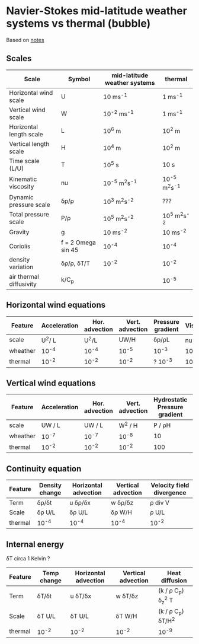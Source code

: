# Navier-Stokes mid-latitude weather systems vs thermal (bubble)

Based on [notes](https://atoc.colorado.edu/~cassano/atoc4720/chapter_summaries/chapter05.pdf)

## Scales

| Scale | Symbol  |  mid-latitude weather systems | thermal |
|-------|---------|-----------|------|
|Horizontal wind scale |U |10 ms<sup>-1</sup> |1 ms<sup>-1</sup>|
|Vertical wind scale|W |10<sup>-2</sup> ms<sup>-1</sup> |1 ms<sup>-1</sup>
|Horizontal length scale| L |10<sup>6</sup> m| 10<sup>2</sup> m|
|Vertical length scale| H | 10<sup>4</sup> m | 10<sup>2</sup> m|
|Time scale (L/U) | T | 10<sup>5</sup> s |   10 s |
|Kinematic viscosity | nu | 10<sup>-5</sup> m<sup>2</sup>s<sup>-1</sup> |10<sup>-5</sup> m<sup>2</sup>s<sup>-1</sup> |
|Dynamic pressure scale| δp/ρ | 10<sup>3</sup> m<sup>2</sup>s<sup>-2</sup> | ??? |
|Total pressure scale | P/ρ | 10<sup>5</sup> m<sup>2</sup>s<sup>-2</sup> | 10<sup>5</sup> m<sup>2</sup>s<sup>-2</sup> |
| Gravity |g | 10 ms<sup>-2</sup> | 10 ms<sup>-2</sup> |
| Coriolis | f = 2 Omega sin 45 | 10<sup>-4</sup> | 10<sup>-4</sup>|
| density variation | δρ/ρ, δT/T  | 10<sup>-2</sup> |  10<sup>-2</sup> |
| air thermal diffusivity | k/C<sub>p</sub> | | 10<sup>-5</sup> |

## Horizontal wind equations

| Feature | Acceleration | Hor. advection | Vert. advection | Pressure gradient |Viscosity | Coriolis |
|----|----|----|----|----|----|----|
| scale | U<sup>2</sup>/ L | U<sup>2</sup>/L | UW/H| δp/ρL| nu U/L<sup>2</sup> | f0 U |
| wheather | 10<sup>-4</sup>|10<sup>-4</sup>|10<sup>-5</sup>|10<sup>-3</sup>|10<sup>-16</sup>|10<sup>-3</sup>|
| thermal | 10<sup>-2</sup> | 10<sup>-2</sup> | 10<sup>-2</sup> | ? 10<sup>-3</sup> | 10<sup>-10</sup> | 10<sup>-4</sup>|

## Vertical wind equations

| Feature |Acceleration | Hor. advection | Vert. advection | Hydrostatic Pressure gradient | Gravity | Buoyancy | Viscosity | Coriolis |
|----|----|----|----|----|----|----|----|----|
| scale | UW / L | UW / L | W<sup>2</sup> / H | P / ρH | g | g δρ/ρ  | nu W/ L<sup>2</sup> | f0 U |
| wheather | 10<sup>-7</sup>  | 10<sup>-7</sup>  | 10<sup>-8</sup> | 10 | 10 | ? | 10<sup>-19</sup> |  10<sup>-3</sup> |
| thermal | 10<sup>-2</sup> |  10<sup>-2</sup> |  10<sup>-2</sup> | 100 | 10 |   10<sup>-1</sup> | 10<sup>-9</sup>  |  10<sup>-4</sup> |

## Continuity equation

| Feature | Density change | Horizontal advection | Vertical advection | Velocity field divergence |
|----|----|----|----|----|
| Term | δρ/δt | u  δρ/δx | w  δρ/δz | ρ div V |
| Scale | δρ U/L | δρ U/L | δρ W/H | ρ U/L |
| thermal |  10<sup>-4</sup> |  10<sup>-4</sup>|  10<sup>-4</sup>|  10<sup>-2</sup>|


## Internal energy

 δT circa 1 Kelvin ?

| Feature | Temp change | Horizontal advection | Vertical advection | Heat diffusion |
|----|----|----|----|----|
| Term | δT/δt | u  δT/δx | w  δT/δz | (k / ρ C<sub>p</sub>) δ<sub>z</sub><sup>2</sup> T |
| Scale | δT U/L | δT U/L | δT W/H | (k / ρ C<sub>p</sub>) δT/H<sup>2</sup> |
| thermal | 10<sup>-2</sup> | 10<sup>-2</sup> | 10<sup>-2</sup> | 10<sup>-9</sup> |